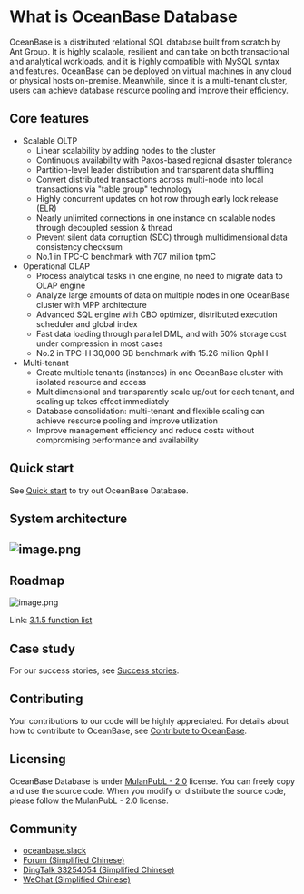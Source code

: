 # What is OceanBase Database
OceanBase is a distributed relational SQL database built from scratch by Ant Group. It is highly scalable, resilient and can take on both transactional and analytical workloads, and it is highly compatible with MySQL syntax and features. OceanBase can be deployed on virtual machines in any cloud or physical hosts on-premise. Meanwhile, since it is a multi-tenant cluster, users can achieve database resource pooling and improve their efficiency.

## Core features

- Scalable OLTP
   - Linear scalability by adding nodes to the cluster
   - Continuous availability with Paxos-based regional disaster tolerance
   - Partition-level leader distribution and transparent data shuffling
   - Convert distributed transactions across multi-node into local transactions via "table group" technology
   - Highly concurrent updates on hot row through early lock release (ELR)
   - Nearly unlimited connections in one instance on scalable nodes through decoupled session & thread
   - Prevent silent data corruption (SDC) through multidimensional data consistency checksum
   - No.1 in TPC-C benchmark with 707 million tpmC
- Operational OLAP
   - Process analytical tasks in one engine, no need to migrate data to OLAP engine
   - Analyze large amounts of data on multiple nodes in one OceanBase cluster with MPP architecture
   - Advanced SQL engine with CBO optimizer, distributed execution scheduler and global index
   - Fast data loading through parallel DML, and with 50% storage cost under compression in most cases
   - No.2 in TPC-H 30,000 GB benchmark with 15.26 million QphH
- Multi-tenant
   - Create multiple tenants (instances) in one OceanBase cluster with isolated resource and access
   - Multidimensional and transparently scale up/out for each tenant, and scaling up takes effect immediately
   - Database consolidation: multi-tenant and flexible scaling can achieve resource pooling and improve utilization
   - Improve management efficiency and reduce costs without compromising performance and availability

## Quick start
See [Quick start](https://www.oceanbase.com/en/docs/community/observer-en/V3.1.4/10000000000601796) to try out OceanBase Database.

## System architecture

## ![image.png](https://cdn.nlark.com/yuque/0/2022/png/106206/1660643534074-2649c2e4-473a-4d07-8021-d8d1a2b2da49.png#clientId=u5d9acd3a-25ad-4&crop=0&crop=0&crop=1&crop=1&from=paste&height=1101&id=u46f6dd09&margin=%5Bobject%20Object%5D&name=image.png&originHeight=1101&originWidth=1746&originalType=binary&ratio=1&rotation=0&showTitle=false&size=130476&status=done&style=none&taskId=ud87a5d0f-5140-45f2-9274-c8375b3c7c0&title=&width=1746)

## Roadmap

![image.png](https://cdn.nlark.com/yuque/0/2022/png/106206/1660643534293-a5f53258-a9ac-462c-b9fd-9832901853c2.png#clientId=u5d9acd3a-25ad-4&crop=0&crop=0&crop=1&crop=1&from=paste&height=352&id=u0f71535e&margin=%5Bobject%20Object%5D&name=image.png&originHeight=528&originWidth=1683&originalType=binary&ratio=1&rotation=0&showTitle=false&size=719961&status=done&style=none&taskId=u676e97dd-1309-42b9-b380-a423c27199c&title=&width=1122)

Link: [3.1.5 function list](https://github.com/oceanbase/oceanbase/milestone/6)

## Case study
For our success stories, see [Success stories](https://www.oceanbase.com/en/customer/home).

## Contributing
Your contributions to our code will be highly appreciated. For details about how to contribute to OceanBase, see [Contribute to OceanBase](https://github.com/oceanbase/oceanbase/wiki/Contribute-to-OceanBase).

## Licensing
OceanBase Database is under [MulanPubL - 2.0](http://license.coscl.org.cn/MulanPubL-2.0/#english) license. You can freely copy and use the source code. When you modify or distribute the source code, please follow the MulanPubL - 2.0 license.

## Community

- [oceanbase.slack](https://app.slack.com/client/T02CME03M8B/C02CZS7S0SV)
- [Forum (Simplified Chinese)](https://ask.oceanbase.com/)
- [DingTalk 33254054 (Simplified Chinese)](https://h5.dingtalk.com/circle/healthCheckin.html?corpId=ding12cfbe0afb058f3cde5ce625ff4abdf6&53108=bb418&cbdbhh=qwertyuiop&origin=1)
- [WeChat (Simplified Chinese)](https://user-images.githubusercontent.com/31211986/190353920-70ff486e-7153-4601-8df7-210d82629f4b.jpg)

